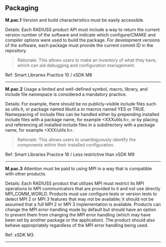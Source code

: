## Packaging

**M.pac.1** Version and build characteristics must be easily accessible.

Details: Each RADIUSS product API must include a way to return the current version number of the software and indicate which configure/CMAKE and compiler options were used to build the package. For development versions of the software, each package must provide the current commit ID in the repository.

> Rationale: This allows users to make an inventory of what they have, which can aid debugging and configuration management. 

Ref: Smart Libraries Practice 10 / xSDK M8

---

**M.pac.2** Usage a limited and well-defined symbol, macro, library, and include file namespace is considered a mandatory practice.

Details: For example, there should be no publicly-visible include files such as utils.h, or package named libutil.a or macros named YES or TRUE. Namespacing of include files can be handled either by prepending installed include files with a package name, for example <XXXutils.h>, or by placing and referencing all installed include files in a subdirectory with a package name, for example <XXX/utils.h>. 

> Rationale: This allows users to unambiguously identify the components within their installed configuration. 

Ref: Smart Libraries Practice 18 / Less restrictive than xSDK M9

---

**M.pac.3** Attention must be paid to using MPI in a way that is compatible with other products.

Details: Each RADIUSS product that utilizes MPI must restrict its MPI operations to MPI communicators that are provided to it and not use directly MPI_COMM_WORLD. Products must use configure tests or version tests to detect MPI 2 or MPI 3 features that may not be available; it should not be assumed that a full MPI 2 or MPI 3 implementation is available. Products can change the MPI error-handling mode by default but should have an option to prevent them from changing the MPI error handling (which may have been set by another package or the application). The product should also behave appropriately regardless of the MPI error handling being used.

Ref: xSDK M3.

---
